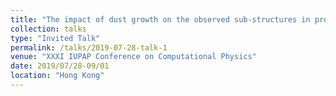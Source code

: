 ```yaml
---
title: "The impact of dust growth on the observed sub-structures in protoplanetary disks"
collection: talks
type: "Invited Talk"
permalink: /talks/2019-07-28-talk-1
venue: "XXXI IUPAP Conference on Computational Physics"
date: 2019/07/28-09/01
location: "Hong Kong"
---
```


